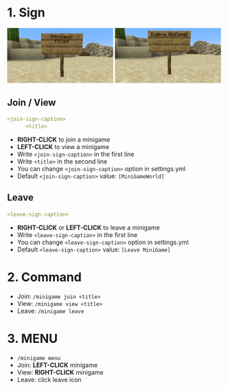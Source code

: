 # 1. Sign
<img src="sign-join.png" width="49%"></img>
<img src="sign-leave.png" width="49%"></img>
## Join / View
```yaml
<join-sign-caption>
      <title>
```
- **RIGHT-CLICK** to join a minigame
- **LEFT-CLICK** to view a minigame
- Write `<join-sign-caption>` in the first line
- Write `<title>` in the second line
- You can change `<join-sign-caption>` option in settings.yml
- Default `<join-sign-caption>` value: `[MiniGameWorld]`


## Leave
```yaml
<leave-sign-caption>
```
- **RIGHT-CLICK** or **LEFT-CLICK** to leave a minigame
- Write `<leave-sign-caption>` in the first line
- You can change `<leave-sign-caption>` option in settings.yml
- Default `<leave-sign-caption>` value: `[Leave MiniGame]`



# 2. Command
- Join: `/minigame join <title>`
- View: `/minigame view <title>`
- Leave: `/minigame leave`



# 3. MENU
- `/minigame menu`
- Join: **LEFT-CLICK** minigame
- View: **RIGHT-CLICK** minigame
- Leave: click leave icon
